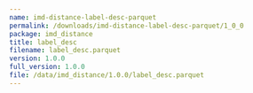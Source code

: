 ```yaml
---
name: imd-distance-label-desc-parquet
permalink: /downloads/imd-distance-label-desc-parquet/1_0_0
package: imd_distance
title: label_desc
filename: label_desc.parquet
version: 1.0.0
full_version: 1.0.0
file: /data/imd_distance/1.0.0/label_desc.parquet
---
```

